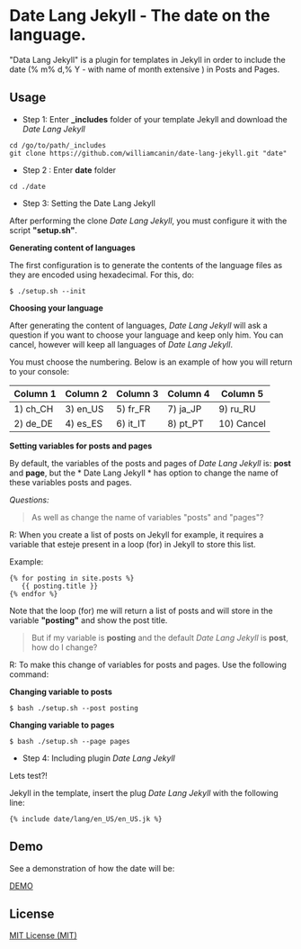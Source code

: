# Date Lang Jekyll - The date on the language.

"Data Lang Jekyll" is a plugin for templates in Jekyll in order to include the date (% m% d,% Y - with name of month extensive ) in Posts and Pages.

## Usage

* Step 1: Enter **_includes** folder of your template Jekyll and download the *Date Lang Jekyll*

```
cd /go/to/path/_includes
git clone https://github.com/williamcanin/date-lang-jekyll.git "date"
```

* Step 2 : Enter **date** folder

```
cd ./date
```

* Step 3: Setting the Date Lang Jekyll

After performing the clone *Date Lang Jekyll*, you must configure it with the script **"setup.sh"**.

**Generating content of languages**

The first configuration is to generate the contents of the language files as they are encoded using hexadecimal. For this, do:

```
$ ./setup.sh --init
```

**Choosing your language**

After generating the content of languages, *Date Lang Jekyll* will ask a question if you want to choose your language and keep only him.
You can cancel, however will keep all languages of *Date Lang Jekyll*.

You must choose the numbering. Below is an example of how you will return to your console:

| Column 1 | Column 2 | Column 3 | Column 4 | Column 5 |
|----------|----------|----------|----------|----------|
|1) ch_CH  | 3) en_US | 5) fr_FR | 7) ja_JP | 9) ru_RU |
|2) de_DE  | 4) es_ES | 6) it_IT | 8) pt_PT |10) Cancel|

**Setting variables for posts and pages**

By default, the variables of the posts and pages of *Date Lang Jekyll* is: 
**post** and **page**, but the * Date Lang Jekyll * has option to change the name of these variables posts and pages. 

*Questions:*

> As well as change the name of variables "posts" and "pages"?

R: When you create a list of posts on Jekyll for example, it requires a variable that esteje present in a loop (for) in Jekyll to store this list.

Example:

```
{% for posting in site.posts %}
   {{ posting.title }}
{% endfor %}  
```

Note that the loop (for) me will return a list of posts and will store in the variable **"posting"** and show the post title.

> But if my variable is **posting** and the default *Date Lang Jekyll* 
> is **post**, how do I change?

R:  To make this change of variables for posts and pages. Use the following command:

**Changing variable to posts**

```
$ bash ./setup.sh --post posting 
```

**Changing variable to pages**

```
$ bash ./setup.sh --page pages
```


* Step 4: Including plugin *Date Lang Jekyll*

Lets test?!

Jekyll in the template, insert the plug *Date Lang Jekyll* with the following line:

```
{% include date/lang/en_US/en_US.jk %}
```


## Demo 

See a demonstration of how the date will be:

[DEMO](http://williamcanin.com/date-lang-jekyll)


## License

[MIT License (MIT)](https://opensource.org/licenses/MIT)
